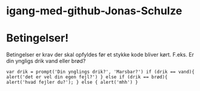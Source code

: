 # igang-med-github-Jonas-Schulze

# Betingelser!
Betingelser er krav der skal opfyldes før et stykke kode bliver kørt.
F.eks. Er din yngligs drik vand eller brød?

`
var drik = prompt('Din ynglings drik?', 'Marsbar?')
if (drik == vand){
alert('det er vel din egen fejl?')
} else if (drik == brød){
alert('hvad fejler du?');
} else {
alert('mhh')
}
`
